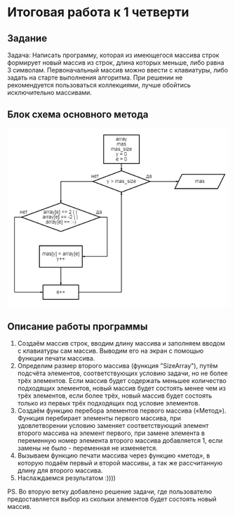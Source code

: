 # Итоговая работа к 1 четверти
## Задание
Задача: Написать программу, которая из имеющегося массива строк формирует новый массив из строк, длина которых меньше, либо равна 3 символам. Первоначальный массив можно ввести с клавиатуры, либо задать на старте выполнения алгоритма. При решении не рекомендуется пользоваться коллекциями, лучше обойтись исключительно массивами.
## Блок схема основного метода

![блок схема](pict.png)


## Описание работы программы
1. Создаём массив строк, вводим длину массива и заполняем вводом с клавиатуры сам массив. Выводим его на экран с помощью функции печати массива.
2. Определим размер второго массива (функция "SizeArray"), путём подсчёта элементов, соответствующих условию задачи, но не более трёх элементов. Если массив будет содержать меньшее количество подходящих элементов, новый массив будет состоять менее чем из трёх элементов, если более трёх, новый массив будет состоять только из первых трёх подходящих под условие элементов.
3. Создаём функцию перебора элементов первого массива («Метод»). Функция перебирает элементы первого массива, при удовлетворении условию заменяет соответствующий элемент второго массива на элемент первого, при замене элемента в переменную номер элемента второго массива добавляется 1, если замены не было - переменная не изменяется.
4. Вызываем функцию печати массива через функцию «метод», в которую подаём первый и второй массивы, а так же рассчитанную длину для второго массива.
5. Наслаждаемся результатом :))))

PS. Во вторую ветку добавлено решение задачи, где пользователю предоставляется выбор из скольки элементов будет состоять новый массив.